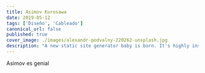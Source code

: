 ```yaml
---
title: Asimov Kurosawa
date: 2019-05-12
tags: ['Diseño', 'Cableado']
canonical_url: false
published: true
cover_image: ./images/alexandr-podvalny-220262-unsplash.jpg
description: "A new static site generator baby is born. It's highly inspired by Gatsby.js (React based) but built on top of Vue.js. We have been working on it for a year and will have a beta ready soon. You can expect this baby to grow up fast!"
---
```


Asimov es genial
